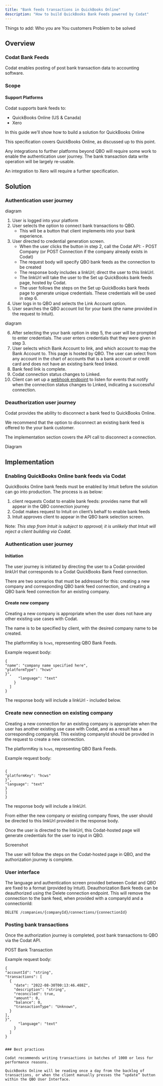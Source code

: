 ```yaml
---
title: "Bank feeds transactions in QuickBooks Online"
description: "How to build QuickBooks Bank Feeds powered by Codat"
---
```


Things to add:
Who you are
You customers
Problem to be solved

## Overview

### Codat Bank Feeds

Codat enables posting of post bank transaction data to accounting software.

### Scope

#### Support Platforms

Codat supports bank feeds to:

- QuickBooks Online (US & Canada)
- Xero

In this guide we'll show how to build a solution for QuickBooks Online

This specification covers QuickBooks Online, as discussed up to this point.

Any integrations to further platforms beyond QBO will require some work to enable the authentication user journey. The bank transaction data write operation will be largely re-usable.

An integration to Xero will require a further specification.

## Solution

### Authentication user journey

diagram

1. User is logged into your platform
2. User selects the option to connect bank transactions to QBO.
   - This will be a button that client implements into your bank experience.
3. User directed to credential generation screen.
   - When the user clicks the button in step 2, call the Codat API: - POST Company (or POST Connection if the company already exists in
     Codat)
   - The request body will specify QBO bank feeds as the connection to be created
   - The response body includes a linkUrl; direct the user to this linkUrl.
   - The linkUrl will take the user to the Set up QuickBooks bank feeds page, hosted by Codat.
   - The user follows the steps on the Set up QuickBooks bank feeds page to generate unique credentials. These credentials will be used in step 6.
4. User logs in to QBO and selects the Link Account option.
5. User searches the QBO account list for your bank (the name provided in the request
   to Intuit).

diagram

6. After selecting the your bank option in step 5, the user will be prompted to enter credentials. The user enters credentials that they were given in step 3.
7. User selects which Bank Account to link, and which account to map the Bank Account to. This page is hosted by QBO. The user can select from any account in the chart of accounts that is a bank account or credit card and does not have an existing bank feed linked.
8. Bank feed link is complete.
9. Codat connection status changes to Linked.
10. Client can set up a [webhook endpoint](/using-the-api/webhooks/overview) to listen for events that notify when the connection status changes to Linked, indicating a successful connection.

### Deauthorization user journey

Codat provides the ability to disconnect a bank feed to QuickBooks Online.

We recommend that the option to disconnect an existing bank feed is offered to the your bank customer.

The implementation section covers the API call to disconnect a connection.

Diagram

## Implementation

### Enabling QuickBooks Online bank feeds via Codat

QuickBooks Online bank feeds must be enabled by Intuit before the solution can go into production. The process is as below:

1. client requests Codat to enable bank feeds: provides name that will appear in
   the QBO connection journey
2. Codat makes request to Intuit on client’s behalf to enable bank feeds
3. Intuit approves client to appear in the QBO bank selection screen.

Note: _This step from Intuit is subject to approval; it is unlikely that Intuit will reject a client building via Codat._

### Authentication user journey

#### Initiation

The user journey is initiated by directing the user to a Codat-provided linkUrl that corresponds to a Codat QuickBooks Bank Feed connection.

There are two scenarios that must be addressed for this: creating a new company and corresponding QBO bank feed connection, and creating a QBO bank feed connection for an existing company.

#### Create new company

Creating a new company is appropriate when the user does not have any other existing use cases with Codat.

The name is to be specified by client, with the desired company name to be created.

The platformKey is `hcws`, representing QBO Bank Feeds.

Example request body:

```
{
"name": "company name specified here",
"platformType": "hcws"
}",
      "language": "text"
    }
  ]
}
```

The response body will include a linkUrl - included below.

### Create new connection on existing company

Creating a new connection for an existing company is appropriate when the user has another existing use case with Codat, and as a result has a corresponding companyId. This existing companyId should be provided in the request to create a new connection.

The platformKey is `hcws`, representing QBO Bank Feeds.

Example request body:

```

{
"platformKey": "hcws"
}",
"language": "text"
}
]
}
```

The response body will include a linkUrl.

From either the new company or existing company flows, the user should be directed to this linkUrl provided in the response body.

Once the user is directed to the linkUrl, this Codat-hosted page will generate credentials for the user to input in QBO.

Screenshot

The user will follow the steps on the Codat-hosted page in QBO, and the authorization
journey is complete.

### User interface

The language and authentication screen provided between Codat and QBO are fixed to a format (provided by Intuit).
Deauthorization Bank feeds can be deauthorized using the Delete connection endpoint. This will remove the connection to the bank feed, when provided with a companyId and a connectionId:

`DELETE /companies/{companyId}/connections/{connectionId}`

### Posting bank transactions

Once the authorization journey is completed, post bank transactions to QBO
via the Codat API.

POST Bank Transaction

Example request body:

```
{
"accountId": "string",
"transactions": [
  {
    "date": "2022-08-30T00:13:46.488Z",
    "description": "string",
    "reconciled": true,
    "amount": 0,
    "balance": 0,
    "transactionType": "Unknown",
  }
],
}",
      "language": "text"
    }
  ]
}


### Best practices

Codat recommends writing transactions in batches of 1000 or less for performance reasons.

QuickBooks Online will be reading once a day from the backlog of transactions, or when the client manually presses the “update” button within the QBO User Interface.
```
